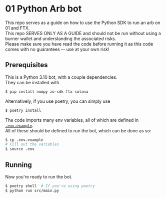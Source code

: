 # 01 Python Arb bot

This repo serves as a guide on how to use the Python SDK to run an arb on 01 and FTX.  
This repo SERVES ONLY AS A GUIDE and should not be run without using a burner wallet and understanding the associated risks.  
Please make sure you have read the code before running it as this code comes with no guarantees -- use at your own risk!

## Prerequisites

This is a Python 3.10 bot, with a couple dependencies.  
They can be installed with

```sh
$ pip install numpy zo-sdk ftx solana
```

Alternatively, if you use poetry, you can simply use

```sh
$ poetry install
```

The code imports many env variables, all of which are defined in [`.env.example`](./.env.example).  
All of these should be defined to run the bot, which can be done as so:

```sh
$ cp .env.example
# Fill out the variables
$ source .env
```

## Running

Now you're ready to run the bot.

```sh
$ poetry shell  # If you're using poetry
$ python run src/main.py
```
